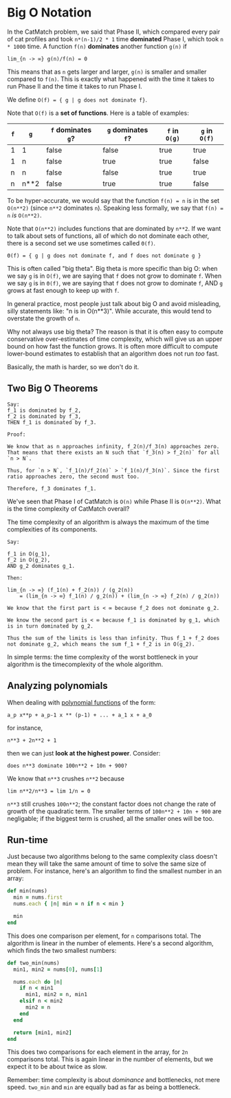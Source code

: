 # Big O Notation

In the CatMatch problem, we said that Phase II, which compared every
pair of cat profiles and took `n*(n-1)/2 * 1` time **dominated** Phase
I, which took `n * 1000` time. A function `f(n)` **dominates** another
function `g(n)` if

    lim_{n -> ∞} g(n)/f(n) = 0

This means that as `n` gets larger and larger, `g(n)` is smaller and
smaller compared to `f(n)`. This is exactly what happened with the
time it takes to run Phase II and the time it takes to run Phase I.

We define
    `O(f) = { g | g does not dominate f}`.

Note that `O(f)` is a **set of functions**. Here is a table of
examples:

`f` |`g`  |`f` dominates `g`? |`g` dominates `f`? |`f` in `O(g)` |`g` in `O(f)`
----|-----|-------------------|-------------------|--------------|-------------
1   |1    |false              |false              |true          |true
1   |n    |false              |true               |true          |false
n   |n    |false              |false              |true          |true
n   |n**2 |false              |true               |true          |false

To be hyper-accurate, we would say that the function `f(n) = n` is in
the set `O(n**2)` (since `n**2` dominates `n`). Speaking less
formally, we say that `f(n) = n` *is* `O(n**2)`.

Note that `O(n**2)` includes functions that are dominated by `n**2`.
If we want to talk about sets of functions, all of which do not
dominate each other, there is a second set we use sometimes called
`Θ(f)`.

    Θ(f) = { g | g does not dominate f, and f does not dominate g }

This is often called "big theta". Big theta is more specific than big
O: when we say `g` is in `O(f)`, we are saying that `f` does not grow
to dominate `f`. When we say `g` is in `Θ(f)`, we are saying that `f`
does not grow to dominate `f`, AND `g` grows at fast enough to keep up
with `f`.

In general practice, most people just talk about big O and avoid
misleading, silly statements like: "n is in O(n**3)". While accurate,
this would tend to overstate the growth of `n`.

Why not always use big theta? The reason is that it is often easy to
compute conservative over-estimates of time complexity, which will
give us an upper bound on how fast the function grows. It is often
more difficult to compute lower-bound estimates to establish that an
algorithm does not run *too* fast.

Basically, the math is harder, so we don't do it.

## Two Big O Theorems

```
Say:
f_1 is dominated by f_2,
f_2 is dominated by f_3,
THEN f_1 is dominated by f_3.

Proof:

We know that as n approaches infinity, f_2(n)/f_3(n) approaches zero.
That means that there exists an N such that `f_3(n) > f_2(n)` for all
`n > N`.

Thus, for `n > N`, `f_1(n)/f_2(n)` > `f_1(n)/f_3(n)`. Since the first
ratio approaches zero, the second must too.

Therefore, f_3 dominates f_1.
```

We've seen that Phase I of CatMatch is `O(n)` while Phase II is
`O(n**2)`. What is the time complexity of CatMatch overall?

The time complexity of an algorithm is always the maximum of the time
complexities of its components.

```
Say:

f_1 in O(g_1),
f_2 in O(g_2),
AND g_2 dominates g_1.

Then:

lim_{n -> ∞} (f_1(n) + f_2(n)) / (g_2(n))
    = (lim_{n -> ∞} f_1(n) / g_2(n)) + (lim_{n -> ∞} f_2(n) / g_2(n))

We know that the first part is < ∞ because f_2 does not dominate g_2.

We know the second part is < ∞ because f_1 is dominated by g_1, which
is in turn dominated by g_2.

Thus the sum of the limits is less than infinity. Thus f_1 + f_2 does
not dominate g_2, which means the sum f_1 + f_2 is in O(g_2).
```

In simple terms: the time complexity of the worst bottleneck in your
algorithm is the timecomplexity of the whole algorithm.

## Analyzing polynomials

When dealing with [polynomial functions][polynomial] of the form:

    a_p x**p + a_p-1 x ** (p-1) + ... + a_1 x + a_0

for instance,

    n**3 + 2n**2 + 1

then we can just **look at the highest power**. Consider:

    does n**3 dominate 100n**2 + 10n + 900?

We know that `n**3` crushes `n**2` because

    lim n**2/n**3 = lim 1/n = 0

`n**3` still crushes `100n**2`; the constant factor does not change
the rate of growth of the quadratic term. The smaller terms of
`100n**2 + 10n + 900` are negligable; if the biggest term is crushed,
all the smaller ones will be too.

[polynomial]: http://en.wikipedia.org/wiki/Polynomial

## Run-time

Just because two algorithms belong to the same complexity class
doesn't mean they will take the same amount of time to solve the same
size of problem. For instance, here's an algorithm to find the
smallest number in an array:

```ruby
def min(nums)
  min = nums.first
  nums.each { |n| min = n if n < min }

  min
end
```

This does one comparison per element, for `n` comparisons total. The
algorithm is linear in the number of elements. Here's a second
algorithm, which finds the two smallest numbers:

```ruby
def two_min(nums)
  min1, min2 = nums[0], nums[1]

  nums.each do |n|
    if n < min1
      min1, min2 = n, min1
    elsif n < min2
      min2 = n
    end
  end

  return [min1, min2]
end
```

This does two comparisons for each element in the array, for `2n`
comparisons total. This is again linear in the number of elements, but
we expect it to be about twice as slow.

Remember: time complexity is about *dominance* and bottlenecks, not
mere speed. `two_min` and `min` are equally bad as far as being a
bottleneck.
